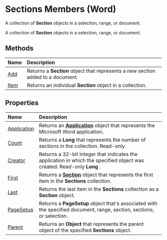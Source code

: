 
# Sections Members (Word)
A collection of  **Section** objects in a selection, range, or document.

A collection of  **Section** objects in a selection, range, or document.


## Methods



|**Name**|**Description**|
|:-----|:-----|
|[Add](85063c54-fcd6-8421-2de1-e7fc90289336.md)|Returns a  **Section** object that represents a new section added to a document.|
|[Item](81640338-dfdc-b2bb-d98f-4a91da0b76c6.md)|Returns an individual  **Section** object in a collection.|

## Properties



|**Name**|**Description**|
|:-----|:-----|
|[Application](1dddeb94-4e0c-c510-94b3-25186a151763.md)|Returns an  **[Application](d1cf6f8f-4e88-bf01-93b4-90a83f79cb44.md)** object that represents the Microsoft Word application.|
|[Count](91db5f2a-6bc5-fe91-8440-358c5d9d1e9a.md)|Returns a  **Long** that represents the number of sections in the collection. Read-only.|
|[Creator](ecb1915f-d954-808f-f934-a70ab72cf900.md)|Returns a 32-bit integer that indicates the application in which the specified object was created. Read-only  **Long** .|
|[First](63041c74-5b81-d276-c2d7-6e7870b95a5f.md)|Returns a  **[Section](3fe563d8-fc05-c17a-e67b-c50eea7e7f13.md)** object that represents the first item in the **Sections** collection.|
|[Last](57b1a019-8998-861a-6662-da0696df9c86.md)|Returns the last item in the  **Sections** collection as a **Section** object.|
|[PageSetup](d6d86ddf-bb28-f2fc-49ff-7cfe04853fba.md)|Returns a  **PageSetup** object that's associated with the specified document, range, section, sections, or selection.|
|[Parent](3da60592-41fa-13a2-bb8a-ba066343e403.md)|Returns an  **Object** that represents the parent object of the specified **Sections** object.|
